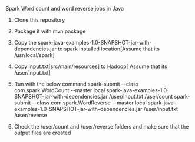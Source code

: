 Spark Word count and word reverse jobs in Java

1. Clone this repository
2. Package it with mvn package
3. Copy the spark-java-examples-1.0-SNAPSHOT-jar-with-dependencies.jar to spark installed location[Assume that its /usr/local/spark]
4. Copy input.txt[src/main/resources] to Hadoop[ Assume that its /user/input.txt]
5. Run with the below command
 spark-submit --class com.spark.WordCount --master local spark-java-examples-1.0-SNAPSHOT-jar-with-dependencies.jar /user/input.txt /user/count
 spark-submit --class com.spark.WordReverse --master local spark-java-examples-1.0-SNAPSHOT-jar-with-dependencies.jar /user/input.txt /user/reverse
 
 6. Check the /user/count and  /user/reverse folders and make sure that the output files are created